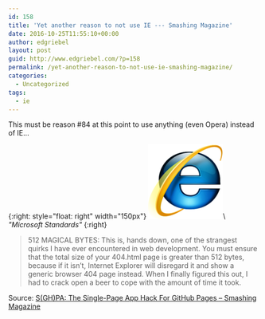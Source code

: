 ```yaml
---
id: 158
title: 'Yet another reason to not use IE --- Smashing Magazine'
date: 2016-10-25T11:55:10+00:00
author: edgriebel
layout: post
guid: http://www.edgriebel.com/?p=158
permalink: /yet-another-reason-to-not-use-ie-smashing-magazine/
categories:
  - Uncategorized
tags:
  - ie
---
```

This must be reason #84 at this point to use anything (even Opera) instead of IE...<!--more-->

{:right: style="float: right" width="150px"}
![ie6](../wp-content/uploads/2016/10/IE6-150x150.png)\\
*"Microsoft Standards"*
{:right}
> 512 MAGICAL BYTES: This is, hands down,
> one of the strangest quirks I have ever encountered in web development. 
> You must ensure that the total size of your 404.html page is greater than 512 bytes, because if it isn’t, Internet Explorer will disregard it and show a generic browser 404 page instead. When I finally figured this out, I had to crack open a beer to cope with the amount of time it took.

Source:
[S(GH)PA: The Single-Page App Hack For GitHub Pages – Smashing Magazine](https://www.smashingmagazine.com/2016/08/sghpa-single-page-app-hack-github-pages/#512-magical-bytes)


